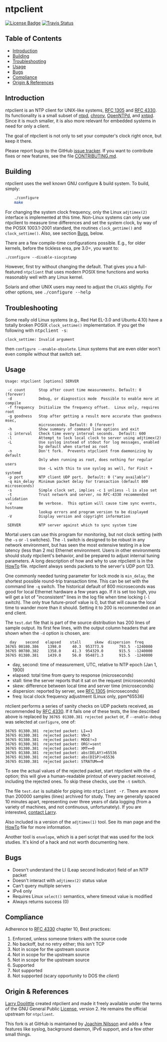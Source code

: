 ntpclient
=========
[![License Badge][]][License] [![Travis Status][]][Travis]

Table of Contents
-----------------

* [Introduction](#introduction)
* [Building](#building)
* [Troubleshooting](#troubleshooting)
* [Usage](#usage)
* [Bugs](#bugs)
* [Compliance](#compliance)
* [Origin & References](#origin--references)


Introduction
------------

ntpclient is an NTP client for UNIX-like systems, [RFC 1305][] and
[RFC 4330][].  Its functionality is a small subset of [ntpd][],
[chrony][], [OpenNTPd][], and [xntpd][].  Since it is much smaller, it
is also more relevant for embedded systems in need for only a client.

The goal of ntpclient is not only to set your computer's clock right
once, but keep it there.

Please report bugs to the GitHub [issue tracker][].  If you want to
contribute fixes or new features, see the file [CONTRIBUTING.md][].


Building
--------

ntpclient uses the well known GNU configure & build system.  To build,
simply:

```sh
    ./configure
    make
```

For changing the system clock frequency, only the Linux `adjtimex(2)`
interface is implemented at this time.  Non-Linux systems can only use
ntpclient to measure time differences and set the system clock, by way
of the POSIX 1003.1-2001 standard, the routines `clock_gettime()` and
`clock_settime()`.  Also, see section [Bugs](#bugs), below.

There are a few compile-time configurations possible.  E.g., for older
kernels, before the tickless erea, pre 3.0=, you want to:

    ./configure --disable-siocgstamp

However, first try without changing the default.  That gives you a full-
featured `ntpclient` that uses modern POSIX time functions and works
reasonably well with any Linux kernel.

Solaris and other UNIX users may need to adjust the `CFLAGS` slightly.
For other options, see <kbd>./configure --help</kbd>


Troubleshooting
---------------

Some really old Linux systems (e.g., Red Hat EL-3.0 and Ubuntu 4.10)
have a totally broken POSIX `clock_settime()` implementation.  If you
get the following with <kbd>ntpclient -s</kbd>:

    clock_settime: Invalid argument

then `configure --enable-obsolete`.  Linux systems that are even older
won't even compile without that switch set.


Usage
-----

    Usage: ntpclient [options] SERVER
    
     -c count      Stop after count time measurements. Default: 0 (forever)
     -d            Debug, or diagnostics mode  Possible to enable more at compile
     -f frequency  Initialize the frequency offset.  Linux only, requires root
     -g goodness   Stop after getting a result more accurate than goodness msec,
                   microseconds. Default: 0 (forever)
     -h            Show summary of command line options and exit
     -i interval   Check time every interval seconds.  Default: 600
     -l            Attempt to lock local clock to server using adjtimex(2)
     -L            Use syslog instead of stdout for log messages, enabled
                   by default when started as root
     -n            Don't fork.  Prevents ntpclient from daemonizing by default
                   Only when running as root, does nothing for regular users
				   Use -L with this to use syslog as well, for Finit + systemd
     -p port       NTP client UDP port.  Default: 0 ("any available")
     -q min_delay  Minimum packet delay for transaction (default 800 microseconds)
     -s            Simple clock set, implies -c 1 unliess -l is also set
     -t            Trust network and server, no RFC-4330 recommended validation
     -v            Be verbose.  This option will cause time sync events, hostname
                   lookup errors and program version to be displayed
     -V            Display version and copyright information
     
     SERVER        NTP server against which to sync system time

Mortal users can use this program for monitoring, but not clock setting
(with the `-s` or `-l` switches).  The `-l` switch is designed to be
robust in any network environment, but has seen the most extensive
testing in a low latency (less than 2 ms) Ethernet environment.  Users
in other environments should study ntpclient's behavior, and be prepared
to adjust internal tuning parameters.  A long description of how and why
to use ntpclient is in the [HowTo][] file.  ntpclient always sends packets
to the server's UDP port 123.

One commonly needed tuning parameter for lock mode is `min_delay`, the
shortest possible round-trip transaction time.  This can be set with the
command line `-q` switch.  The historical default of 800 microseconds
was good for local Ethernet hardware a few years ago.  If it is set too
high, you will get a lot of "inconsistent" lines in the log file when
time locking (`-l` switch).  The only true future-proof value is 0, but
that will cause the local time to wander more than it should.  Setting
it to 200 is recommended on an end client.

The `test.dat` file that is part of the source distribution has 200
lines of sample output.  Its first few lines, with the output column
headers that are shown when the `-d` option is chosen, are:

      day    second   elapsed    stall      skew  dispersion  freq
    36765 00180.386    1398.0     40.3  953773.9       793.5  -1240000
    36765 00780.382    1358.0     41.3  954329.0       915.5  -1240000
    36765 01380.381    1439.0     56.0  954871.3       915.5  -1240000

* day, second: time of measurement, UTC, relative to NTP epoch (Jan 1, 1900)
* elapsed:     total time from query to response (microseconds)
* stall:       time the server reports that it sat on the request (microseconds)
* skew:        difference between local time and server time (microseconds)
* dispersion:  reported by server, see [RFC 1305][] (microseconds)
* freq:        local clock frequency adjustment (Linux only, ppm*65536)

ntclient performs a series of sanity checks on UDP packets received, as
recommended by [RFC 4330][].  If it fails one of these tests, the line
described above is replaced by `36765 01380.381 rejected packet` or, if
`--enable-debug` was selected at `configure`, one of:

    36765 01380.381  rejected packet: LI==3
    36765 01380.381  rejected packet: VN<3
    36765 01380.381  rejected packet: MODE!=3
    36765 01380.381  rejected packet: ORG!=sent
    36765 01380.381  rejected packet: XMT==0
    36765 01380.381  rejected packet: abs(DELAY)>65536
    36765 01380.381  rejected packet: abs(DISP)>65536
    36765 01380.381  rejected packet: STRATUM==0

To see the actual values of the rejected packet, start ntpclient with
the `-d` option; this will give a human-readable printout of every
packet received, including the rejected ones.  To skip these checks, use
the `-t` switch.

The file `test.dat` is suitable for piping into <kbd>ntpclient -r</kbd>.
There are more than 200000 samples (lines) archived for study.  They are
generally spaced 10 minutes apart, representing over three years of data
logging (from a variety of machines, and not continuous, unfortunately).
If you are interested, [contact Larry][].

Also included is a version of the `adjtimex(1)` tool.  See its man page
and the [HowTo][] file for more information.

Another tool is `envelope`, which is a perl script that was used for the
lock studies.  It's kind of a hack and not worth documenting here.


Bugs
----

* Doesn't understand the LI (Leap second Indicator) field of an NTP packet
* Doesn't interact with `adjtimex(2)` status value
* Can't query multiple servers
* IPv4 only
* Requires Linux `select()` semantics, where timeout value is modified
* Always returns success (0)


Compliance
----------

Adherence to [RFC 4330][] chapter 10, Best practices:

1. Enforced, unless someone tinkers with the source code
2. No backoff, but no retry either; this isn't TCP
3. Not in scope for the upstream source
4. Not in scope for the upstream source
5. Not in scope for the upstream source
6. Supported
7. Not supported
8. Not supported (scary opportunity to DOS the _client_)


Origin & References
-------------------

[Larry Doolittle][] created ntpclient and made it freely available under
the terms of the GNU General Public [License][], version 2.  He remains
the official upstream for `ntpclient`.

This fork is at GitHub is maintained by [Joachim Nilsson][] and adds a
few features like syslog, background daemon, IPv6 support, and a few
other small things.

[ntpd]:            http://www.ntp.org
[xntpd]:           http://www.eecis.udel.edu/~mills/ntp/
[chrony]:          http://chrony.tuxfamily.org/
[OpenNTPd]:        http://www.openntpd.org
[RFC 1305]:        http://tools.ietf.org/html/rfc1305
[RFC 4330]:        http://tools.ietf.org/html/rfc4330
[Larry Doolittle]: http://doolittle.icarus.com/ntpclient/
[contact Larry]:   larry@doolittle.boa.org
[License]:         http://www.gnu.org/licenses/old-licenses/gpl-2.0.html
[License Badge]:   https://img.shields.io/badge/License-GPL%20v2-blue.svg
[Travis]:          https://travis-ci.org/troglobit/ntpclient
[Travis Status]:   https://travis-ci.org/troglobit/ntpclient.png?branch=master
[CONTRIBUTING.md]: CONTRIBUTING.md
[issue tracker]:   https://github.com/troglobit/ntpclient/issues
[HowTo]:           https://github.com/troglobit/ntpclient/doc/HowTo.md
[Joachim Nilsson]: http://troglobit.com
